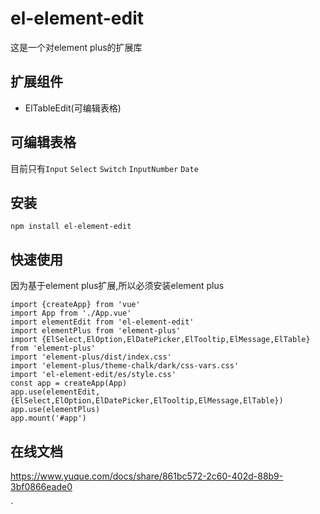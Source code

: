 # el-element-edit

这是一个对element plus的扩展库

## 扩展组件

- ElTableEdit(可编辑表格)

## 可编辑表格

目前只有`Input` `Select` `Switch` `InputNumber` `Date`

## 安装

`npm install el-element-edit`

## 快速使用
因为基于element plus扩展,所以必须安装element plus


    import {createApp} from 'vue'
    import App from './App.vue'
    import elementEdit from 'el-element-edit'
    import elementPlus from 'element-plus'
    import {ElSelect,ElOption,ElDatePicker,ElTooltip,ElMessage,ElTable} from 'element-plus'
    import 'element-plus/dist/index.css'
    import 'element-plus/theme-chalk/dark/css-vars.css'
    import 'el-element-edit/es/style.css'
    const app = createApp(App)
    app.use(elementEdit,{ElSelect,ElOption,ElDatePicker,ElTooltip,ElMessage,ElTable})
    app.use(elementPlus)
    app.mount('#app')
## 在线文档
https://www.yuque.com/docs/share/861bc572-2c60-402d-88b9-3bf0866eade0



`




